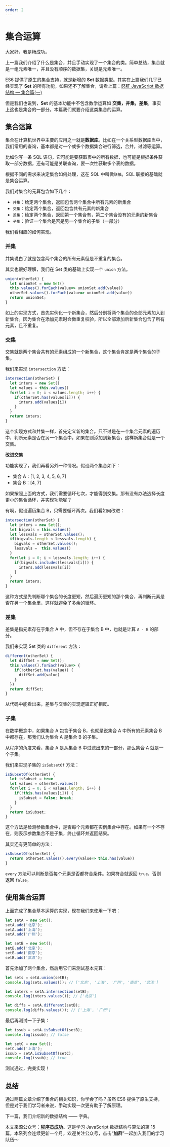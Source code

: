 ```yaml
---
order: 2
---
```


# 集合运算

大家好，我是杨成功。

上一篇我们介绍了什么是集合，并且手动实现了一个集合的类。简单总结，集合就是一组元素唯一，并且没有顺序的数据集，关键是元素唯一。

ES6 提供了原生的集合支持，就是新增的 **Set** 数据类型。其实在上篇我们几乎已经实现了 **Set** 的所有功能，如果还不了解集合，请看上篇：[怒肝 JavaScript 数据结构 — 集合篇(一)](https://juejin.cn/post/7087231173553815583)

但是我们也说到，**Set** 的基本功能中不包含数学运算如 **交集，并集，差集**，事实上这也是集合的一部分。本篇我们就要介绍这类集合的运算。

## 集合运算

集合在计算机世界中主要的应用之一就是**数据库**。比如在一个关系型数据库当中，我们常用的查询，基本都是对一个或多个数据集合进行筛选，合并，过滤等运算。

比如你写一条 SQL 语句，它可能是要获取表中的所有数据，也可能是根据条件获取一部分数据，还有可能是关联查询，要一次性获取多个表的数据。

根据不同的需求来决定集合如何处理，这在 SQL 中叫做`联接`。SQL 联接的基础就是集合运算。

我们对集合的元算包含如下几个：

- `并集`：给定两个集合，返回包含两个集合中所有元素的新集合
- `交集`：给定两个集合，返回包含共有元素的新集合
- `差集`：给定两个集合，返回第一个集合有，第二个集合没有的元素的新集合
- `子集`：验证一个集合是否是另一个集合的子集（一部分）

我们看相应的如何实现。

### 并集

并集说白了就是包含两个集合的所有元素但是不重复的集合。

其实也很好理解，我们在 Set 类的基础上实现一个 `union` 方法。

```js
union(otherSet) {
  let unionSet = new Set()
  this.values().forEach(value=> unionSet.add(value))
  otherSet.values().forEach(value=> unionSet.add(value))
  return unionSet;
}
```

如上的实现方式，首先实例化一个新集合，然后分别将两个集合的全部元素加入到新集合。因为集合在添加元素时会做重复校验，所以全部添加后新集合包含了所有元素，且不重复。

### 交集

交集就是两个集合共有的元素组成的一个新集合，这个集合肯定是两个集合的子集。

我们来实现 `intersection` 方法：

```js
intersection(otherSet) {
  let inters = new Set()
  let values = this.values()
  for(let i = 0; i < values.length; i++) {
    if(otherSet.has(values[i])) {
      inters.add(values[i])
    }
  }
  return inters;
}
```

这个实现方式和并集一样，首先定义新的集合。只不过是在一个集合元素的遍历中，判断元素是否在另一个集合中，如果在则添加到新集合，这样新集合就是一个交集。

**改进交集**

功能实现了，我们再看另外一种情况。假设两个集合如下：

- 集合 A：[1, 2, 3, 4, 5, 6, 7]
- 集合 B：[4, 7]

如果按照上面的方式，我们需要循环七次，才能得到交集。那有没有办法选择长度更小的集合循环，并实现功能呢？

有啊，假设遍历集合 B，只需要循环两次。我们看如何改进：

```js
intersection(otherSet) {
  let inters = new Set();
  let bigvals = this.values()
  let lessvals = otherSet.values();
  if(bigvals.length < lessvals.length) {
    bigvals = otherSet.values();
    lessvals =  this.values()
  }
  for(let i = 0; i < lessvals.length; i++) {
    if(bigvals.includes(lessvals[i])) {
      inters.add(lessvals[i])
    }
  }
  return inters;
}
```

这种方式是先判断哪个集合的长度更短，然后遍历更短的那个集合，再判断元素是否在另一个集合里，这样就避免了多余的循环。

### 差集

差集是指元素存在于集合 A 中，但不存在于集合 B 中，也就是计算 `A - B` 的部分。

我们来实现 Set 类的 `different` 方法：

```js
different(otherSet) {
  let diffSet = new Set();
  this.values().forEach(value=> {
    if(!otherSet.has(value)) {
      diffSet.add(value)
    }
  })
  return diffSet;
}
```

从代码中能看出来，差集与交集的实现逻辑正好相反。

### 子集

在数学概念中，如果集合 A 包含于集合 B，也就是说集合 A 中所有的元素集合 B 中都存在，那我们认为集合 A 是集合 B 的子集。

从程序的角度来看，集合 A 是从集合 B 中过滤出来的一部分，那么集合 A 就是一个子集。

我们来实现子集的 `isSubsetOf` 方法：

```js
isSubsetOf(otherSet) {
  let isSubset = true
  let values = otherSet.values()
  for(let i = 0; i < values.length; i++) {
    if(!this.has(values[i])) {
      isSubset = false; break;
    }
  }
  return isSubset;
}
```

这个方法是检测参数集合中，是否每个元素都在实例集合中存在。如果有一个不存在，则表示参数集合不是子集，终止循环并返回结果。

其实还有更简单的方法：

```js
isSubsetOf(otherSet) {
  return otherSet.values().every(value=> this.has(value))
}
```

`every` 方法可以判断是否每个元素是否都符合条件。如果符合就返回 `true`，否则返回 `false`。

## 使用集合运算

上面完成了集合基本运算的实现，现在我们来使用一下吧：

```js
let setA = new Set();
setA.add('北京');
setA.add('上海');
setA.add('广州');

let setB = new Set();
setB.add('北京');
setB.add('南京');
setB.add('武汉');
```

首先添加了两个集合，然后用它们来测试基本元算：

```js
let sets = setA.union(setB);
console.log(sets.values()); // ['北京', '上海', '广州', '南京', '武汉']

let inters = setA.intersection(setB);
console.log(inters.values()); // ['北京']

let diffs = setA.different(setB);
console.log(diffs.values()); // ['上海', '广州']
```

最后再测试一下子集：

```js
let issub = setA.isSubsetOf(setB);
console.log(issub); // false

let setC = new Set();
setC.add('上海');
issub = setA.isSubsetOf(setC);
console.log(issub); // true
```

测试通过，完美实现！

## 总结

通过两篇文章介绍了集合的相关知识，你学会了吗？虽然 ES6 提供了原生支持，但是对于我们学习者来说，手动实现一次更有助于了解原理。

下一篇，我们介绍新的数据结构 —— 字典。

本文来源公众号：[**程序员成功**](https://www.ruims.top/static/wxpub.png)。这是学习 JavaScript 数据结构与算法的第 15 篇，本系列会连续更新一个月，欢迎关注公众号，点击“**加群**”一起加入我们的学习队伍～
